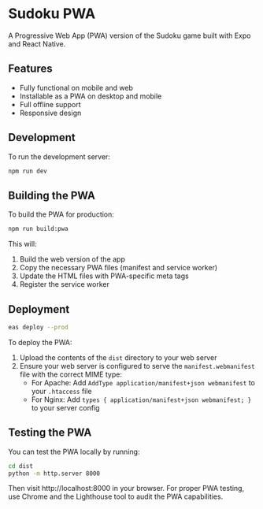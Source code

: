 # Sudoku PWA

A Progressive Web App (PWA) version of the Sudoku game built with Expo and React Native.

## Features

- Fully functional on mobile and web
- Installable as a PWA on desktop and mobile
- Full offline support
- Responsive design

## Development

To run the development server:

```bash
npm run dev
```

## Building the PWA

To build the PWA for production:

```bash
npm run build:pwa
```

This will:
1. Build the web version of the app
2. Copy the necessary PWA files (manifest and service worker)
3. Update the HTML files with PWA-specific meta tags
4. Register the service worker

## Deployment

```bash
eas deploy --prod
```

To deploy the PWA:

1. Upload the contents of the `dist` directory to your web server
2. Ensure your web server is configured to serve the `manifest.webmanifest` file with the correct MIME type:
   - For Apache: Add `AddType application/manifest+json webmanifest` to your `.htaccess` file
   - For Nginx: Add `types { application/manifest+json webmanifest; }` to your server config

## Testing the PWA

You can test the PWA locally by running:

```bash
cd dist
python -m http.server 8000
```

Then visit http://localhost:8000 in your browser. For proper PWA testing, use Chrome and the Lighthouse tool to audit the PWA capabilities. 